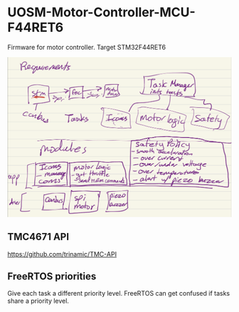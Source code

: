 # UOSM-Motor-Controller-MCU-F44RET6

Firmware for motor controller. Target STM32F44RET6

<img src="requirements.png"/>

## TMC4671 API

https://github.com/trinamic/TMC-API

## FreeRTOS priorities

Give each task a different priority level. FreeRTOS can get confused if tasks share a priority level.
